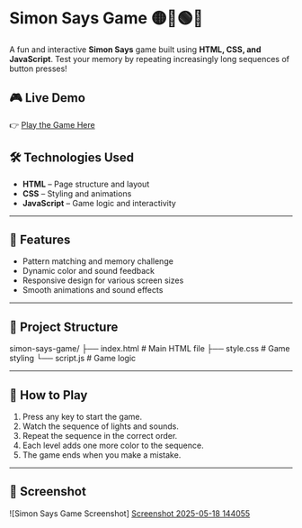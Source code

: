 # Simon Says Game 🟡🔴🟢🔵

A fun and interactive **Simon Says** game built using **HTML, CSS, and JavaScript**. Test your memory by repeating increasingly long sequences of button presses!

## 🎮 Live Demo

👉 [Play the Game Here](https://tarangmotwani.github.io/Simon-Says-Game/)

## 🛠️ Technologies Used

- **HTML** – Page structure and layout
- **CSS** – Styling and animations
- **JavaScript** – Game logic and interactivity

---

## 🚀 Features

- Pattern matching and memory challenge
- Dynamic color and sound feedback
- Responsive design for various screen sizes
- Smooth animations and sound effects

---

## 📂 Project Structure

simon-says-game/
├── index.html # Main HTML file
├── style.css # Game styling
└── script.js # Game logic


---

## 🧠 How to Play

1. Press any key to start the game.
2. Watch the sequence of lights and sounds.
3. Repeat the sequence in the correct order.
4. Each level adds one more color to the sequence.
5. The game ends when you make a mistake.

---

## 📸 Screenshot

![Simon Says Game Screenshot] [Screenshot 2025-05-18 144055](https://github.com/user-attachments/assets/334a6eaf-7de4-4eae-9528-75208af53cd5)

